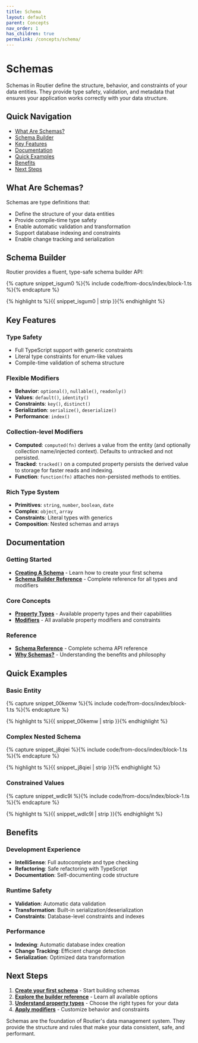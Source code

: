 ```yaml
---
title: Schema
layout: default
parent: Concepts
nav_order: 1
has_children: true
permalink: /concepts/schema/
---
```


# Schemas

Schemas in Routier define the structure, behavior, and constraints of your data entities. They provide type safety, validation, and metadata that ensures your application works correctly with your data structure.

## Quick Navigation

- [What Are Schemas?](#what-are-schemas)
- [Schema Builder](#schema-builder)
- [Key Features](#key-features)
- [Documentation](#documentation)
- [Quick Examples](#quick-examples)
- [Benefits](#benefits)
- [Next Steps](#next-steps)

## What Are Schemas?

Schemas are type definitions that:

- Define the structure of your data entities
- Provide compile-time type safety
- Enable automatic validation and transformation
- Support database indexing and constraints
- Enable change tracking and serialization

## Schema Builder

Routier provides a fluent, type-safe schema builder API:

{% capture snippet_isgum0 %}{% include code/from-docs/index/block-1.ts %}{% endcapture %}

{% highlight ts %}{{ snippet_isgum0 | strip }}{% endhighlight %}

## Key Features

### Type Safety

- Full TypeScript support with generic constraints
- Literal type constraints for enum-like values
- Compile-time validation of schema structure

### Flexible Modifiers

- **Behavior**: `optional()`, `nullable()`, `readonly()`
- **Values**: `default()`, `identity()`
- **Constraints**: `key()`, `distinct()`
- **Serialization**: `serialize()`, `deserialize()`
- **Performance**: `index()`

### Collection-level Modifiers

- **Computed**: `computed(fn)` derives a value from the entity (and optionally collection name/injected context). Defaults to untracked and not persisted.
- **Tracked**: `tracked()` on a computed property persists the derived value to storage for faster reads and indexing.
- **Function**: `function(fn)` attaches non-persisted methods to entities.

### Rich Type System

- **Primitives**: `string`, `number`, `boolean`, `date`
- **Complex**: `object`, `array`
- **Constraints**: Literal types with generics
- **Composition**: Nested schemas and arrays

## Documentation

### Getting Started

- **[Creating A Schema](creating-a-schema.md)** - Learn how to create your first schema
- **[Schema Builder Reference](schema-builder-reference.md)** - Complete reference for all types and modifiers

### Core Concepts

- **[Property Types](property-types/README.md)** - Available property types and their capabilities
- **[Modifiers](modifiers/README.md)** - All available property modifiers and constraints

### Reference

- **[Schema Reference](reference.md)** - Complete schema API reference
- **[Why Schemas?](why-schemas.md)** - Understanding the benefits and philosophy

## Quick Examples

### Basic Entity

{% capture snippet_00kemw %}{% include code/from-docs/index/block-1.ts %}{% endcapture %}

{% highlight ts %}{{ snippet_00kemw | strip }}{% endhighlight %}

### Complex Nested Schema

{% capture snippet_j8qiei %}{% include code/from-docs/index/block-1.ts %}{% endcapture %}

{% highlight ts %}{{ snippet_j8qiei | strip }}{% endhighlight %}

### Constrained Values

{% capture snippet_wdlc9l %}{% include code/from-docs/index/block-1.ts %}{% endcapture %}

{% highlight ts %}{{ snippet_wdlc9l | strip }}{% endhighlight %}

## Benefits

### Development Experience

- **IntelliSense**: Full autocomplete and type checking
- **Refactoring**: Safe refactoring with TypeScript
- **Documentation**: Self-documenting code structure

### Runtime Safety

- **Validation**: Automatic data validation
- **Transformation**: Built-in serialization/deserialization
- **Constraints**: Database-level constraints and indexes

### Performance

- **Indexing**: Automatic database index creation
- **Change Tracking**: Efficient change detection
- **Serialization**: Optimized data transformation

## Next Steps

1. **[Create your first schema](creating-a-schema.md)** - Start building schemas
2. **[Explore the builder reference](schema-builder-reference.md)** - Learn all available options
3. **[Understand property types](property-types/README.md)** - Choose the right types for your data
4. **[Apply modifiers](modifiers/README.md)** - Customize behavior and constraints

Schemas are the foundation of Routier's data management system. They provide the structure and rules that make your data consistent, safe, and performant.
